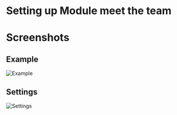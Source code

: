 Setting up Module meet the team
====



Screenshots
====

Example
---

![Example](http://localhost:8888/builder/joomla-template/data/boost/images/module-meet-the-team/Example.jpg)

Settings
---

![Settings](http://localhost:8888/builder/joomla-template/data/boost/images/module-meet-the-team/Settings.jpeg)

